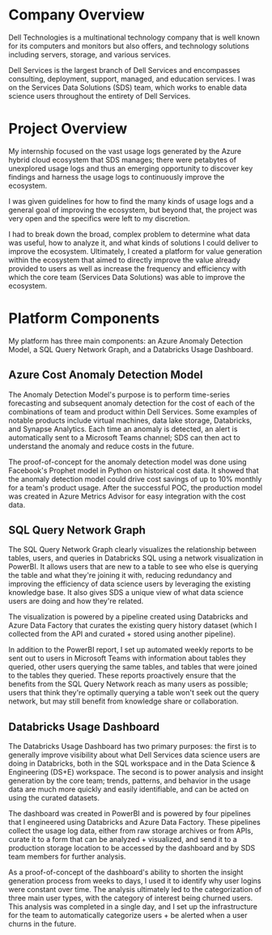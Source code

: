 # Company Overview
Dell Technologies is a multinational technology company that is well known for its computers and monitors but also offers, and technology solutions including servers, storage, and various services. 

Dell Services is the largest branch of Dell Services and encompasses consulting, deployment, support, managed, and education services. I was on the Services Data Solutions (SDS) team, which works to enable data science users throughout the entirety of Dell Services.


# Project Overview
My internship focused on the vast usage logs generated by the Azure hybrid cloud ecosystem that SDS manages; there were petabytes of unexplored usage logs and thus an emerging opportunity to discover key findings and harness the usage logs to continuously improve the ecosystem. 

I was given guidelines for how to find the many kinds of usage logs and a general goal of improving the ecosystem, but beyond that, the project was very open and the specifics were left to my discretion. 

I had to break down the broad, complex problem to determine what data was useful, how to analyze it, and what kinds of solutions I could deliver to improve the ecosystem. Ultimately, I created a platform for value generation within the ecosystem that aimed to directly improve the value already provided to users as well as increase the frequency and efficiency with which the core team (Services Data Solutions) was able to improve the ecosystem.


# Platform Components
My platform has three main components: an Azure Anomaly Detection Model, a SQL Query Network Graph, and a Databricks Usage Dashboard.

## Azure Cost Anomaly Detection Model
The Anomaly Detection Model's purpose is to perform time-series forecasting and subsequent anomaly detection for the cost of each of the combinations of team and product within Dell Services. Some examples of notable products include virtual machines, data lake storage, Databricks, and Synapse Analytics. Each time an anomaly is detected, an alert is automatically sent to a Microsoft Teams channel; SDS can then act to understand the anomaly and reduce costs in the future.

The proof-of-concept for the anomaly detection model was done using Facebook's Prophet model in Python on historical cost data. It showed that the anomaly detection model could drive cost savings of up to 10% monthly for a team's product usage. After the successful POC, the production model was created in Azure Metrics Advisor for easy integration with the cost data. 

## SQL Query Network Graph
The SQL Query Network Graph clearly visualizes the relationship between tables, users, and queries in Databricks SQL using a network visualization in PowerBI. It allows users that are new to a table to see who else is querying the table and what they're joining it with, reducing redundancy and improving the efficiency of data science users by leveraging the existing knowledge base. It also gives SDS a unique view of what data science users are doing and how they're related.

The visualization is powered by a pipeline created using Databricks and Azure Data Factory that curates the existing query history dataset (which I collected from the API and curated + stored using another pipeline).

In addition to the PowerBI report, I set up automated weekly reports to be sent out to users in Microsoft Teams with information about tables they queried, other users querying the same tables, and tables that were joined to the tables they queried. These reports proactively ensure that the benefits from the SQL Query Network reach as many users as possible; users that think they're optimally querying a table won't seek out the query network, but may still benefit from knowledge share or collaboration.

## Databricks Usage Dashboard
The Databricks Usage Dashboard has two primary purposes: the first is to generally improve visibility about what Dell Services data science users are doing in Databricks, both in the SQL workspace and in the Data Science & Engineering (DS+E) workspace. The second is to power analysis and insight generation by the core team; trends, patterns, and behavior in the usage data are much more quickly and easily identifiable, and can be acted on using the curated datasets.

The dashboard was created in PowerBI and is powered by four pipelines that I engineered using Databricks and Azure Data Factory. These pipelines collect the usage log data, either from raw storage archives or from APIs, curate it to a form that can be analyzed + visualized, and send it to a production storage location to be accessed by the dashboard and by SDS team members for further analysis.

As a proof-of-concept of the dashboard's ability to shorten the insight generation process from weeks to days, I used it to identify why user logins were constant over time. The analysis ultimately led to the categorization of three main user types, with the category of interest being churned users. This analysis was completed in a single day, and I set up the infrastructure for the team to automatically categorize users + be alerted when a user churns in the future.
